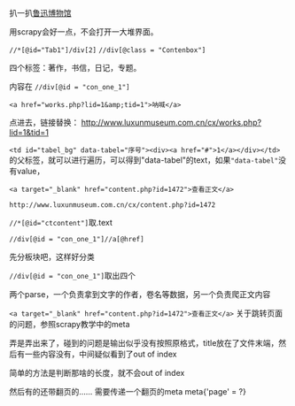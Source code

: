 扒一扒[鲁迅博物馆](http://www.luxunmuseum.com.cn/cx/works.php?lid=1&tid=1)

用scrapy会好一点，不会打开一大堆界面。


`//*[@id="Tab1"]/div[2]`
`//div[@class = "Contenbox"]`

四个标签：著作，书信，日记，专题。

内容在
`//div[@id = "con_one_1"]`

`<a href="works.php?lid=1&amp;tid=1">呐喊</a>`

点进去，链接替换：
http://www.luxunmuseum.com.cn/cx/works.php?lid=1&tid=1

`<td id="tabel_bg" data-tabel="序号"><div><a href="#">1</a></div></td>`
的父标签，就可以进行遍历，可以得到"data-tabel"的text，如果`"data-tabel"`没有value，

`<a target="_blank" href="content.php?id=1472">查看正文</a>`



`http://www.luxunmuseum.com.cn/cx/content.php?id=1472`

`//*[@id="ctcontent"]`取.text

`//div[@id = "con_one_1"]//a[@href]`

先分板块吧，这样好分类

`//div[@id = "con_one_1"]`取出四个

两个parse，一个负责拿到文字的作者，卷名等数据，另一个负责爬正文内容

`<a target="_blank" href="content.php?id=1472">查看正文</a>`
关于跳转页面的问题，参照scrapy教学中的meta

弄是弄出来了，碰到的问题是输出似乎没有按照原格式，title放在了文件末端，然后有一些内容没有，中间疑似看到了out of index

简单的方法是判断那啥的长度，就不会out of index

然后有的还带翻页的……
需要传递一个翻页的meta
meta{'page' = ?}